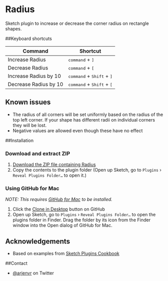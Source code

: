 Radius
======

Sketch plugin to increase or decrease the corner radius on rectangle shapes.

##Keyboard shortcuts

| Command               | Shortcut                                         |
|-----------------------|--------------------------------------------------|
| Increase Radius       | <kbd>command</kbd> + <kbd>]</kbd>                    |
| Decrease Radius       | <kbd>command</kbd> + <kbd>[</kbd>                    |
| Increase Radius by 10 | <kbd>command</kbd> + <kbd>Shift</kbd> + <kbd>]</kbd> |
| Decrease Radius by 10 | <kbd>command</kbd> + <kbd>Shift</kbd> + <kbd>[</kbd> |

## Known issues
* The radius of all corners will be set uniformly based on the radius of the top left corner. If your shape has different radii on individual corners they will be lost.
* Negative values are allowed even though these have no effect

##Installation

### Download and extract ZIP
1. [Download the ZIP file containing Radius](https://github.com/arjenvr/sketch-radius/archive/master.zip)
2. Copy the contents to the plugin folder (Open up Sketch, go to `Plugins` › `Reveal Plugins Folder…` to open it.)

### Using GitHub for Mac
_NOTE: This requires [GitHub for Mac](https://mac.github.com) to be installed._

1. Click the [Clone in Desktop](github-mac://openRepo/https://github.com/arjenvr/sketch-radius) button on GitHub
2. Open up Sketch, go to `Plugins` › `Reveal Plugins Folder…` to open the plugins folder in Finder. Drag the folder by its icon from the Finder window into the Open dialog of GitHub for Mac.

## Acknowledgements
* Based on examples from [Sketch Plugins Cookbook](https://github.com/turbobabr/Sketch-Plugins-Cookbook)

##Contact
* [@arjenvr](https://www.twitter.com/arjenvr) on Twitter
